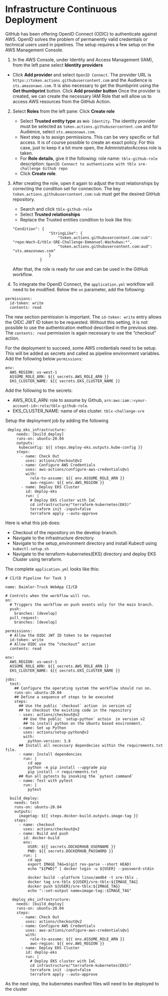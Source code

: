 # Infrastructure Continuous Deployment

 GitHub has been offering OpenID Connect (ODIC) to authenticate against AWS. OpenID solves the problem of permanently valid credentials or technical users used in pipelines. The setup requires a few setup on the AWS Management Console.

1. In the AWS Console, under Identity and Access Management (IAM), from the left pane select **Identity providers** 
- Click **Add provider** and select `OpenID Connect`.
    The provider URL is `https://token.actions.githubusercontent.com` and the Audience is `sts.amazonaws.com`. It is also necessary to get the thumbprint using the **Get thumbprint** button.
    Click **Add provider button**
    Once the provider is created, we can create the necessary IAM Role that will allow us to access AWS resources from the GitHub Action.
2. Select **Roles** from the left pane:
    Click **Create role**
    - Select **Trusted entity type** as `Web Identity`. The identity provider must be selected as `token.actions.githubusercontent.com` and for Audience, select `sts.amazonaws.com`.
    - Next step is to assign permissions. This can be very specific or full access. It is of course possible to create an exact policy. For this case, just to keep it a bit more open, the AdministratorAccess role is taken.
    - For **Role details**, give it the following:
        role name: `tblx-github-role`
        description: `OpenID Connect to authenticate with tblx sre-challenge Github repo`
    - Click **Create role**.
3. After creating the role, open it again to adjust the trust relationships by correcting the condition set for connection. The key `token.actions.githubusercontent.com:sub` must get the desired GitHub repository.
    - Search and click `tblx-github-role`
    - Select **Trusted relationships**
    - Replace the Trusted entities condition to look like this:
    ```
    "Condition": {
                    "StringLike": {
                        "token.actions.githubusercontent.com:sub": "repo:Wach-E/tblx-SRE-Challenge-Emmanuel-Wachukwu:*",
                        "token.actions.githubusercontent.com:aud": "sts.amazonaws.com"
                    }
                }
    ```
    After that, the role is ready for use and can be used in the GitHub workflow.

4. To integrate the OpenID Connect, the `application.yml` workflow will need to be modified. Below the `on` parameter, add the following:
```
permissions:
  id-token: write
  contents: read
```

The new section permission is important. The `id-token: write` entry allows the OIDC JWT ID token to be requested. Without this setting, it is not possible to use the authentication method described in the previous step.
The `contents: read` permission is again necessary to use the “checkout” action.

For the deployment to succeed, some AWS credentials need to be setup. This will be added as secrets and called as pipeline environment variables. Add the following below `permissions`:
```
env:
  AWS_REGION: us-west-1
  ASSUME_ROLE_ARN: ${{ secrets.AWS_ROLE_ARN }}
  EKS_CLUSTER_NAME: ${{ secrets.EKS_CLUSTER_NAME }}
```
Add the following to the secrets:
- AWS_ROLE_ARN: role to assume by Github, `arn:aws:iam::<your-account-id>:role/tblx-github-role`.
- EKS_CLUSTER_NAME: name of eks cluster. `tblx-challenge-sre`

Setup the deployment job by adding the following

```
 deploy_eks_infrastructure:
     needs: [build_deploy]
     runs-on: ubuntu-20.04
     outputs:
      kubeconfig: ${{ steps.deploy-eks.outputs.kube-config }}
     steps:
       - name: Check Out
         uses: actions/checkout@v2
       - name: Configure AWS Credentials
         uses: aws-actions/configure-aws-credentials@v1
         with:
           role-to-assume: ${{ env.ASSUME_ROLE_ARN }}
           aws-region: ${{ env.AWS_REGION }}
       - name: Deploy EKS Cluster
         id: deploy-eks
         run: |
           # Deploy EKS cluster with IaC
           cd infrastructure/"terraform-kubernetes(EKS)"
           terraform init -input=false
           terraform apply --auto-approve
```
Here is what this job does:
- Checkout of the repository on the develop branch.
- Navigate to the infrastructure directory.
- Navigate to the setup_environment directory and install Kubectl using `kubectl-setup.sh`
- Navigate to the terraform-kubernetes(EKS) directory and deploy EKS Cluster using terraform.

The complete `application.yml` looks like this:
```
# CI/CD Pipeline for Task 3

name: Daimler-Truck WebApp CI/CD

# Controls when the workflow will run.
on:
  # Triggers the workflow on push events only for the main branch.
  push:
    branches: [develop]
  pull_request:
    branches: [develop]

permissions:
  # Allow the OIDC JWT ID token to be requested
  id-token: write
  # Allow OIDC use the “checkout” action
  contents: read

env:
  AWS_REGION: us-west-1
  ASSUME_ROLE_ARN: ${{ secrets.AWS_ROLE_ARN }}
  EKS_CLUSTER_NAME: ${{ secrets.EKS_CLUSTER_NAME }}

jobs:
  test:
    ## Configure the operating system the workflow should run on.
    runs-on: ubuntu-20.04
    ## Define a sequence of steps to be executed
    steps:
      ## Use the public `checkout` action  in version v2
      ## to checkout the existing code in the repository
      - uses: actions/checkout@v2
        ## Use the public `setup-python` actoin  in version v2
        ## to install python on the Ubuntu based environment.
      - name: Set up Python
        uses: actions/setup-python@v2
        with:
          python-version: 3.8
      ## Install all necessary dependecies within the requirements.txt file.
      - name: Install dependencies
        run: |
          cd app
          python -m pip install --upgrade pip
          pip install -r requirements.txt
      ## Run all pytests by inovking the `pytest command`
      - name: Test with pytest
        run: |
          pytest

  build_deploy:
    needs: test
    runs-on: ubuntu-20.04
    outputs:
      imagetag: ${{ steps.docker-build.outputs.image-tag }}
    steps:
      - name: checkout
        uses: actions/checkout@v2
      - name: Build and push
        id: docker-build
        env:
          USER: ${{ secrets.DOCKERHUB_USERNAME }}
          PWD: ${{ secrets.DOCKERHUB_PASSWORD }}
        run: |
          cd app
          export IMAGE_TAG=$(git rev-parse --short HEAD)
          echo "${PWD}" | docker login -u ${USER} --password-stdin

          docker build --platform linux/amd64 -t sre-tblx .
          docker tag sre-tblx ${USER}/sre-tblx:${IMAGE_TAG}
          docker push ${USER}/sre-tblx:${IMAGE_TAG}
          echo "::set-output name=image-tag::$IMAGE_TAG"

   deploy_eks_infrastructure:
     needs: [build_deploy]
     runs-on: ubuntu-20.04
     steps:
       - name: Check Out
         uses: actions/checkout@v2
       - name: Configure AWS Credentials
         uses: aws-actions/configure-aws-credentials@v1
         with:
           role-to-assume: ${{ env.ASSUME_ROLE_ARN }}
           aws-region: ${{ env.AWS_REGION }}
       - name: Deploy EKS Cluster
         id: deploy-eks
         run: |
           # Deploy EKS cluster with IaC
           cd infrastructure/"terraform-kubernetes(EKS)"
           terraform init -input=false
           terraform apply --auto-approve

```

As the next step, the kubernetes manifest files will need to be deployed to the cluster
          
